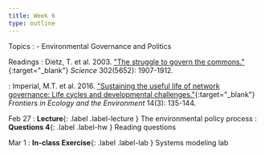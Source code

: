 ```yaml
---
title: Week 6
type: outline
---
```


Topics
: - Environmental Governance and Politics

Readings
: Dietz, T. et al. 2003. ["The struggle to govern the commons."](https://doi.org/10.1126/science.1091015){:target="_blank"} _Science_ 302(5652): 1907-1912.

: Imperial, M.T. et al. 2016. ["Sustaining the useful life of network governance: Life cycles and developmental challenges."](https://doi.org/10.1002/fee.1249){:target="_blank"} _Frontiers in Ecology and the Environment_ 14(3): 135-144.

Feb 27
: **Lecture**{: .label .label-lecture } The environmental policy process
: **Questions 4**{: .label .label-hw } Reading questions

Mar 1
: **In-class Exercise**{: .label .label-lab } Systems modeling lab
